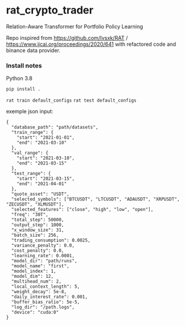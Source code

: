 # rat_crypto_trader
Relation-Aware Transformer for Portfolio Policy Learning

Repo inspired from https://github.com/Ivsxk/RAT / https://www.ijcai.org/proceedings/2020/641 with refactored code
and binance data provider.


### Install notes
Python 3.8

`pip install .`

`rat train default_configs`
`rat test default_configs`


exemple json input:

```
{
  "database_path": "path/datasets",
  "train_range": {
    "start": "2021-01-01",
    "end": "2021-03-10"
  },
  "val_range": {
    "start": "2021-03-10",
    "end": "2021-03-15"
  },
  "test_range": {
    "start": "2021-03-15",
    "end": "2021-04-01"
  },
  "quote_asset": "USDT",
  "selected_symbols": ["BTCUSDT", "LTCUSDT", "ADAUSDT", "XRPUSDT", "ZECUSDT", "XLMUSDT"],
  "selected_features": ["close", "high", "low", "open"],
  "freq": "30T",
  "total_step": 50000,
  "output_step": 1000,
  "x_window_size": 31,
  "batch_size": 256,
  "trading_consumption": 0.0025,
  "variance_penalty": 0.0,
  "cost_penalty": 0.0,
  "learning_rate": 0.0001,
  "model_dir": "path/runs",
  "model_name": "first",
  "model_index": 1,
  "model_dim": 12,
  "multihead_num": 2,
  "local_context_length": 5,
  "weight_decay": 5e-8,
  "daily_interest_rate": 0.001,
  "buffer_bias_ratio": 5e-5,
  "log_dir": "/path.logs",
  "device": "cuda:0"
}
```
